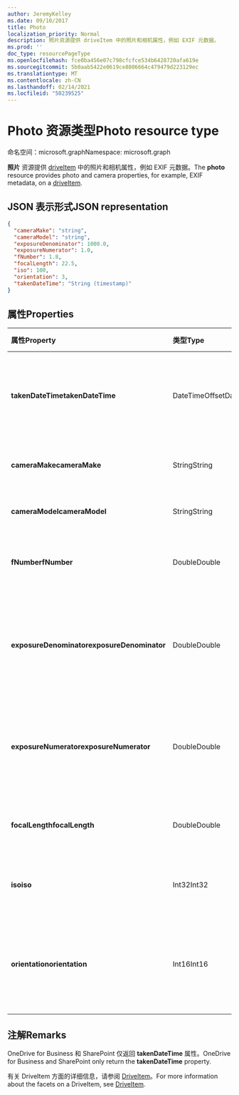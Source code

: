 ```yaml
---
author: JeremyKelley
ms.date: 09/10/2017
title: Photo
localization_priority: Normal
description: 照片资源提供 driveItem 中的照片和相机属性，例如 EXIF 元数据。
ms.prod: ''
doc_type: resourcePageType
ms.openlocfilehash: fce0ba456e07c798cfcfce534b6428720afa619e
ms.sourcegitcommit: 5b0aab5422e0619ce8806664c479479d223129ec
ms.translationtype: MT
ms.contentlocale: zh-CN
ms.lasthandoff: 02/14/2021
ms.locfileid: "50239525"
---
```

# <a name="photo-resource-type"></a><span data-ttu-id="a14fb-103">Photo 资源类型</span><span class="sxs-lookup"><span data-stu-id="a14fb-103">Photo resource type</span></span>

<span data-ttu-id="a14fb-104">命名空间：microsoft.graph</span><span class="sxs-lookup"><span data-stu-id="a14fb-104">Namespace: microsoft.graph</span></span>

<span data-ttu-id="a14fb-105">**照片** 资源提供 [driveItem](driveitem.md) 中的照片和相机属性，例如 EXIF 元数据。</span><span class="sxs-lookup"><span data-stu-id="a14fb-105">The **photo** resource provides photo and camera properties, for example, EXIF metadata, on a [driveItem](driveitem.md).</span></span>

## <a name="json-representation"></a><span data-ttu-id="a14fb-106">JSON 表示形式</span><span class="sxs-lookup"><span data-stu-id="a14fb-106">JSON representation</span></span>

<!-- {
  "blockType": "resource",
  "optionalProperties": [  ],
  "@odata.type": "microsoft.graph.photo"
}-->

```json
{
  "cameraMake": "string",
  "cameraModel": "string",
  "exposureDenominator": 1000.0,
  "exposureNumerator": 1.0,
  "fNumber": 1.8,
  "focalLength": 22.5,
  "iso": 100,
  "orientation": 3,
  "takenDateTime": "String (timestamp)"
}
```

## <a name="properties"></a><span data-ttu-id="a14fb-107">属性</span><span class="sxs-lookup"><span data-stu-id="a14fb-107">Properties</span></span>

| <span data-ttu-id="a14fb-108">属性</span><span class="sxs-lookup"><span data-stu-id="a14fb-108">Property</span></span>                | <span data-ttu-id="a14fb-109">类型</span><span class="sxs-lookup"><span data-stu-id="a14fb-109">Type</span></span>           | <span data-ttu-id="a14fb-110">说明</span><span class="sxs-lookup"><span data-stu-id="a14fb-110">Description</span></span>
|:------------------------|:---------------|:----------------------------------
| <span data-ttu-id="a14fb-111">**takenDateTime**</span><span class="sxs-lookup"><span data-stu-id="a14fb-111">**takenDateTime**</span></span>       | <span data-ttu-id="a14fb-112">DateTimeOffset</span><span class="sxs-lookup"><span data-stu-id="a14fb-112">DateTimeOffset</span></span> | <span data-ttu-id="a14fb-p101">表示照片拍摄的时间和日期。只读。</span><span class="sxs-lookup"><span data-stu-id="a14fb-p101">Represents the date and time the photo was taken. Read-only.</span></span>
| <span data-ttu-id="a14fb-115">**cameraMake**</span><span class="sxs-lookup"><span data-stu-id="a14fb-115">**cameraMake**</span></span>          | <span data-ttu-id="a14fb-116">String</span><span class="sxs-lookup"><span data-stu-id="a14fb-116">String</span></span>         | <span data-ttu-id="a14fb-p102">相机制造商。只读。</span><span class="sxs-lookup"><span data-stu-id="a14fb-p102">Camera manufacturer. Read-only.</span></span>
| <span data-ttu-id="a14fb-119">**cameraModel**</span><span class="sxs-lookup"><span data-stu-id="a14fb-119">**cameraModel**</span></span>         | <span data-ttu-id="a14fb-120">String</span><span class="sxs-lookup"><span data-stu-id="a14fb-120">String</span></span>         | <span data-ttu-id="a14fb-p103">相机型号。只读。</span><span class="sxs-lookup"><span data-stu-id="a14fb-p103">Camera model. Read-only.</span></span>
| <span data-ttu-id="a14fb-123">**fNumber**</span><span class="sxs-lookup"><span data-stu-id="a14fb-123">**fNumber**</span></span>             | <span data-ttu-id="a14fb-124">Double</span><span class="sxs-lookup"><span data-stu-id="a14fb-124">Double</span></span>         | <span data-ttu-id="a14fb-p104">相机的 F-stop 值。只读。</span><span class="sxs-lookup"><span data-stu-id="a14fb-p104">The F-stop value from the camera. Read-only.</span></span>
| <span data-ttu-id="a14fb-127">**exposureDenominator**</span><span class="sxs-lookup"><span data-stu-id="a14fb-127">**exposureDenominator**</span></span> | <span data-ttu-id="a14fb-128">Double</span><span class="sxs-lookup"><span data-stu-id="a14fb-128">Double</span></span>         | <span data-ttu-id="a14fb-p105">相机的曝光时间分数的分母。只读。</span><span class="sxs-lookup"><span data-stu-id="a14fb-p105">The denominator for the exposure time fraction from the camera. Read-only.</span></span>
| <span data-ttu-id="a14fb-131">**exposureNumerator**</span><span class="sxs-lookup"><span data-stu-id="a14fb-131">**exposureNumerator**</span></span>   | <span data-ttu-id="a14fb-132">Double</span><span class="sxs-lookup"><span data-stu-id="a14fb-132">Double</span></span>         | <span data-ttu-id="a14fb-p106">相机的曝光时间分数的分子。只读。</span><span class="sxs-lookup"><span data-stu-id="a14fb-p106">The numerator for the exposure time fraction from the camera. Read-only.</span></span>
| <span data-ttu-id="a14fb-135">**focalLength**</span><span class="sxs-lookup"><span data-stu-id="a14fb-135">**focalLength**</span></span>         | <span data-ttu-id="a14fb-136">Double</span><span class="sxs-lookup"><span data-stu-id="a14fb-136">Double</span></span>         | <span data-ttu-id="a14fb-p107">相机的焦距。只读。</span><span class="sxs-lookup"><span data-stu-id="a14fb-p107">The focal length from the camera. Read-only.</span></span>
| <span data-ttu-id="a14fb-139">**iso**</span><span class="sxs-lookup"><span data-stu-id="a14fb-139">**iso**</span></span>                 | <span data-ttu-id="a14fb-140">Int32</span><span class="sxs-lookup"><span data-stu-id="a14fb-140">Int32</span></span>          | <span data-ttu-id="a14fb-p108">相机的 ISO 值。只读。</span><span class="sxs-lookup"><span data-stu-id="a14fb-p108">The ISO value from the camera. Read-only.</span></span>
| <span data-ttu-id="a14fb-143">**orientation**</span><span class="sxs-lookup"><span data-stu-id="a14fb-143">**orientation**</span></span>         | <span data-ttu-id="a14fb-144">Int16</span><span class="sxs-lookup"><span data-stu-id="a14fb-144">Int16</span></span>          | <span data-ttu-id="a14fb-145">相机的方向值。</span><span class="sxs-lookup"><span data-stu-id="a14fb-145">The orientation value from the camera.</span></span> <span data-ttu-id="a14fb-146">在 OneDrive 个人上可写。</span><span class="sxs-lookup"><span data-stu-id="a14fb-146">Writable on OneDrive Personal.</span></span>      |

## <a name="remarks"></a><span data-ttu-id="a14fb-147">注解</span><span class="sxs-lookup"><span data-stu-id="a14fb-147">Remarks</span></span>

<span data-ttu-id="a14fb-148">OneDrive for Business 和 SharePoint 仅返回 **takenDateTime** 属性。</span><span class="sxs-lookup"><span data-stu-id="a14fb-148">OneDrive for Business and SharePoint only return the **takenDateTime** property.</span></span>

<span data-ttu-id="a14fb-149">有关 DriveItem 方面的详细信息，请参阅 [DriveItem](driveitem.md)。</span><span class="sxs-lookup"><span data-stu-id="a14fb-149">For more information about the facets on a DriveItem, see [DriveItem](driveitem.md).</span></span>
<!-- {
  "type": "#page.annotation",
  "description": "The photo facet provides details about the camera and settings on the camera for photos.",
  "keywords": "camera make,camera model, exposure, f-stop, iso, orientation",
  "section": "documentation",
  "tocPath": "Facets/Photo"
} -->

